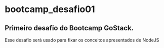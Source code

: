 # bootcamp_desafio01
## Primeiro desafio do Bootcamp GoStack. 

Esse desafio será usado para fixar os conceitos apresentados de NodeJS

